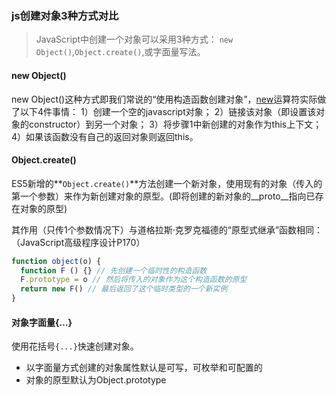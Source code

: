 ### js创建对象3种方式对比

> JavaScript中创建一个对象可以采用3种方式：
> `new Object()`,`Object.create()`,或字面量写法。

#### new Object()

new Object()这种方式即我们常说的“使用构造函数创建对象”，[new](https://link.zhihu.com/?target=https%3A//developer.mozilla.org/en-US/docs/Web/JavaScript/Reference/Operators/new)运算符实际做了以下4件事情：
1）创建一个空的javascript对象；
2）链接该对象（即设置该对象的constructor）到另一个对象；
3）将步骤1中新创建的对象作为this上下文；
4）如果该函数没有自己的返回对象则返回this。

#### Object.create()

ES5新增的**`Object.create()`**方法创建一个新对象，使用现有的对象（传入的第一个参数）来作为新创建对象的原型。(即将创建的新对象的__proto__指向已存在对象的原型)

其作用（只传1个参数情况下）与道格拉斯·克罗克福德的“原型式继承”函数相同：（JavaScript高级程序设计P170）

```js
function object(o) {
  function F () {} // 先创建一个临时性的构造函数
  F.prototype = o // 然后将传入的对象作为这个构造函数的原型
  return new F() // 最后返回了这个临时类型的一个新实例
}
```

#### 对象字面量{…}

使用花括号`{...}`快速创建对象。

* 以字面量方式创建的对象属性默认是可写，可枚举和可配置的
* 对象的原型默认为Object.prototype